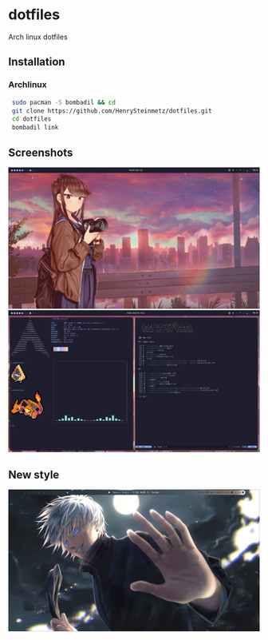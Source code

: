 # dotfiles
Arch linux dotfiles

## Installation
### Archlinux
```sh
 sudo pacman -S bombadil && cd
 git clone https://github.com/HenrySteinmetz/dotfiles.git
 cd dotfiles
 bombadil link
```


## Screenshots
![](https://raw.githubusercontent.com/HenrySteinmetz/dotfiles/main/screenshots/1.png)
![](https://raw.githubusercontent.com/HenrySteinmetz/dotfiles/main/screenshots/2.png)

## New style
![](https://github.com/HenrySteinmetz/dotfiles/blob/d33e7d68743e3497a2f113806e400b58e1bb4796/screenshots/3.png)
